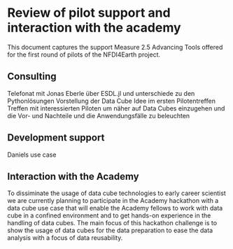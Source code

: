 # Review of pilot support and interaction with the academy


This document captures the support Measure 2.5 Advancing Tools offered for the first round of pilots of the NFDI4Earth project.



## Consulting

Telefonat mit Jonas Eberle über ESDL.jl und unterschiede zu den Pythonlösungen
Vorstellung der Data Cube Idee im ersten Pilotentreffen
Treffen mit interessierten Piloten um näher auf Data Cubes einzugehen und die Vor- und Nachteile und die Anwendungsfälle zu beleuchten


## Development support

Daniels use case


## Interaction with the Academy

To dissiminate the usage of data cube technologies to early career scientist we are currently planning to participate in the Academy hackathon with a data cube use case that will enable the Academy fellows to work with data cube in a confined environment and to get hands-on experience in the handling of data cubes. 
The main focus of this hackathon challenge is to show the usage of data cubes for the data preparation to ease the data analysis with a focus of data reusability.  
